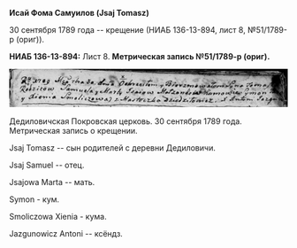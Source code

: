 **Исай Фома Самуилов (Jsaj Tomasz)**

30 сентября 1789 года -- крещение (НИАБ 136-13-894, лист 8, №51/1789-р
(ориг)).

**НИАБ 136-13-894:** Лист 8. **Метрическая запись №51/1789-р (ориг).**

![](./media/0ffb8f36814b1b1cf6fd3c43d13dd4fce9ff8959.png)

Дедиловичская Покровская церковь. 30 сентября 1789 года. Метрическая
запись о крещении.

Jsaj Tomasz -- сын родителей с деревни Дедиловичи.

Jsaj Samuel -- отец.

Jsajowa Marta -- мать.

Symon - кум.

Smoliczowa Xienia - кума.

Jazgunowicz Antoni -- ксёндз.
